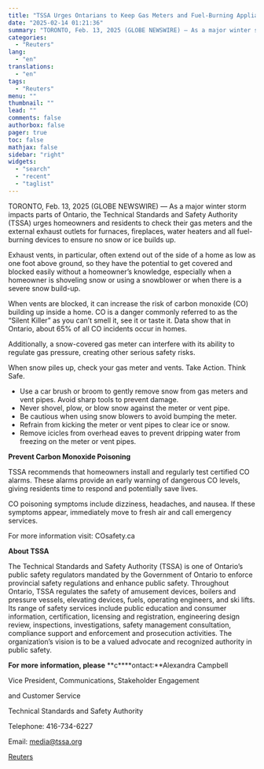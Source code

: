 ```yaml
---
title: "TSSA Urges Ontarians to Keep Gas Meters and Fuel-Burning Appliance Vents Free from Snow and Ice"
date: "2025-02-14 01:21:36"
summary: "TORONTO, Feb. 13, 2025 (GLOBE NEWSWIRE) — As a major winter storm impacts parts of Ontario, the Technical Standards and Safety Authority (TSSA) urges homeowners and residents to check their gas meters and the external exhaust outlets for furnaces, fireplaces, water heaters and all fuel-burning devices to ensure no snow..."
categories:
  - "Reuters"
lang:
  - "en"
translations:
  - "en"
tags:
  - "Reuters"
menu: ""
thumbnail: ""
lead: ""
comments: false
authorbox: false
pager: true
toc: false
mathjax: false
sidebar: "right"
widgets:
  - "search"
  - "recent"
  - "taglist"
---
```


TORONTO, Feb. 13, 2025 (GLOBE NEWSWIRE) — As a major winter storm impacts parts of Ontario, the Technical Standards and Safety Authority (TSSA) urges homeowners and residents to check their gas meters and the external exhaust outlets for furnaces, fireplaces, water heaters and all fuel-burning devices to ensure no snow or ice builds up.

Exhaust vents, in particular, often extend out of the side of a home as low as one foot above ground, so they have the potential to get covered and blocked easily without a homeowner’s knowledge, especially when a homeowner is shoveling snow or using a snowblower or when there is a severe snow build-up.

When vents are blocked, it can increase the risk of carbon monoxide (CO) building up inside a home. CO is a danger commonly referred to as the “Silent Killer” as you can’t smell it, see it or taste it. Data show that in Ontario, about 65% of all CO incidents occur in homes.

Additionally, a snow-covered gas meter can interfere with its ability to regulate gas pressure, creating other serious safety risks.

When snow piles up, check your gas meter and vents. Take Action. Think Safe.

* Use a car brush or broom to gently remove snow from gas meters and vent pipes. Avoid sharp tools to prevent damage.
* Never shovel, plow, or blow snow against the meter or vent pipe.
* Be cautious when using snow blowers to avoid bumping the meter.
* Refrain from kicking the meter or vent pipes to clear ice or snow.
* Remove icicles from overhead eaves to prevent dripping water from freezing on the meter or vent pipes.

**Prevent Carbon Monoxide Poisoning**

TSSA recommends that homeowners install and regularly test certified CO alarms. These alarms provide an early warning of dangerous CO levels, giving residents time to respond and potentially save lives.

CO poisoning symptoms include dizziness, headaches, and nausea. If these symptoms appear, immediately move to fresh air and call emergency services.

For more information visit: COsafety.ca

**About TSSA**

The Technical Standards and Safety Authority (TSSA) is one of Ontario’s public safety regulators mandated by the Government of Ontario to enforce provincial safety regulations and enhance public safety. Throughout Ontario, TSSA regulates the safety of amusement devices, boilers and pressure vessels, elevating devices, fuels, operating engineers, and ski lifts. Its range of safety services include public education and consumer information, certification, licensing and registration, engineering design review, inspections, investigations, safety management consultation, compliance support and enforcement and prosecution activities. The organization’s vision is to be a valued advocate and recognized authority in public safety.

**For** **more** **information, please** **c****ontact:**Alexandra Campbell

Vice President, Communications, Stakeholder Engagement

and Customer Service

Technical Standards and Safety Authority

Telephone: 416-734-6227

Email: media@tssa.org

[Reuters](https://www.tradingview.com/news/reuters.com,2025-02-13:newsml_GNX96zn5h:0-tssa-urges-ontarians-to-keep-gas-meters-and-fuel-burning-appliance-vents-free-from-snow-and-ice/)
